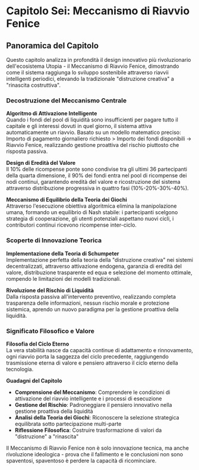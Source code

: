 # Capitolo Sei: Meccanismo di Riavvio Fenice

## Panoramica del Capitolo

Questo capitolo analizza in profondità il design innovativo più rivoluzionario dell'ecosistema Utopia - il Meccanismo di Riavvio Fenice, dimostrando come il sistema raggiunga lo sviluppo sostenibile attraverso riavvii intelligenti periodici, elevando la tradizionale "distruzione creativa" a "rinascita costruttiva".

### Decostruzione del Meccanismo Centrale

**Algoritmo di Attivazione Intelligente**  
Quando i fondi del pool di liquidità sono insufficienti per pagare tutto il capitale e gli interessi dovuti in quel giorno, il sistema attiva automaticamente un riavvio. Basato su un modello matematico preciso: Importo di pagamento giornaliero richiesto > Importo dei fondi disponibili → Riavvio Fenice, realizzando gestione proattiva del rischio piuttosto che risposta passiva.

**Design di Eredità del Valore**  
Il 10% delle ricompense ponte sono condivise tra gli ultimi 36 partecipanti della quarta dimensione, il 90% dei fondi entra nel pool di ricompense dei nodi continui, garantendo eredità del valore e ricostruzione del sistema attraverso distribuzione progressiva in quattro fasi (10%-20%-30%-40%).

**Meccanismo di Equilibrio della Teoria dei Giochi**  
Attraverso l'esecuzione obiettiva algoritmica elimina la manipolazione umana, formando un equilibrio di Nash stabile: i partecipanti scelgono strategia di cooperazione, gli utenti potenziali aspettano nuovi cicli, i contributori continui ricevono ricompense inter-ciclo.

### Scoperte di Innovazione Teorica

**Implementazione della Teoria di Schumpeter**  
Implementazione perfetta della teoria della "distruzione creativa" nei sistemi decentralizzati, attraverso attivazione endogena, garanzia di eredità del valore, distribuzione trasparente ed equa e selezione del momento ottimale, rompendo le limitazioni dei modelli tradizionali.

**Rivoluzione del Rischio di Liquidità**  
Dalla risposta passiva all'intervento preventivo, realizzando completa trasparenza delle informazioni, nessun rischio morale e protezione sistemica, aprendo un nuovo paradigma per la gestione proattiva della liquidità.

### Significato Filosofico e Valore

**Filosofia del Ciclo Eterno**  
La vera stabilità nasce da capacità continue di adattamento e rinnovamento, ogni riavvio porta la saggezza del ciclo precedente, raggiungendo trasmissione eterna di valore e pensiero attraverso il ciclo eterno della tecnologia.

**Guadagni del Capitolo**

* **Comprensione del Meccanismo**: Comprendere le condizioni di attivazione del riavvio intelligente e i processi di esecuzione
* **Gestione del Rischio**: Padroneggiare il pensiero innovativo nella gestione proattiva della liquidità
* **Analisi della Teoria dei Giochi**: Riconoscere la selezione strategica equilibrata sotto partecipazione multi-parte
* **Riflessione Filosofica**: Costruire trasformazione di valori da "distruzione" a "rinascita"

Il Meccanismo di Riavvio Fenice non è solo innovazione tecnica, ma anche rivoluzione ideologica - prova che il fallimento e le conclusioni non sono spaventosi, spaventoso è perdere la capacità di ricominciare.